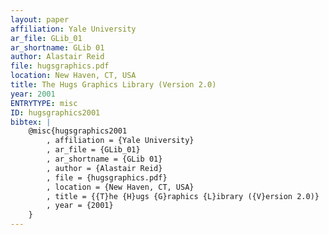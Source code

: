 ```yaml
---
layout: paper
affiliation: Yale University
ar_file: GLib_01
ar_shortname: GLib 01
author: Alastair Reid
file: hugsgraphics.pdf
location: New Haven, CT, USA
title: The Hugs Graphics Library (Version 2.0)
year: 2001
ENTRYTYPE: misc
ID: hugsgraphics2001
bibtex: |
    @misc{hugsgraphics2001
        , affiliation = {Yale University}
        , ar_file = {GLib_01}
        , ar_shortname = {GLib 01}
        , author = {Alastair Reid}
        , file = {hugsgraphics.pdf}
        , location = {New Haven, CT, USA}
        , title = {{T}he {H}ugs {G}raphics {L}ibrary ({V}ersion 2.0)}
        , year = {2001}
    }
---
```

